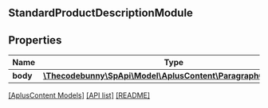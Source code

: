 ## StandardProductDescriptionModule

## Properties

Name | Type | Description | Notes
------------ | ------------- | ------------- | -------------
**body** | [**\Thecodebunny\SpApi\Model\AplusContent\ParagraphComponent**](ParagraphComponent.md) |  |

[[AplusContent Models]](../) [[API list]](../../Api) [[README]](../../../README.md)
